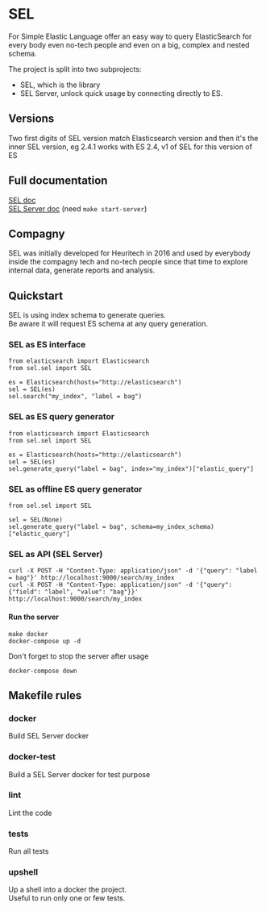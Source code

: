 # SEL
For Simple Elastic Language offer an easy way to query ElasticSearch for every body even no-tech people and even on a big, complex and nested schema.  
  
The project is split into two subprojects:  
- SEL, which is the library  
- SEL Server, unlock quick usage by connecting directly to ES.  


## Versions
Two first digits of SEL version match Elasticsearch version and then it's the inner SEL version, eg 2.4.1 works with ES 2.4, v1 of SEL for this version of ES


## Full documentation
[SEL doc](https://simpleelasticlanguage.github.io/sel)  
[SEL Server doc](http://localhost:9000/docs) (need `make start-server`)  


## Compagny
SEL was initially developed for Heuritech in 2016 and used by everybody inside the compagny tech and no-tech people since that time to explore internal data, generate reports and analysis.


## Quickstart
SEL is using index schema to generate queries.  
Be aware it will request ES schema at any query generation.  


### SEL as ES interface
```
from elasticsearch import Elasticsearch
from sel.sel import SEL

es = Elasticsearch(hosts="http://elasticsearch")
sel = SEL(es)
sel.search("my_index", "label = bag")
```

### SEL as ES query generator
```
from elasticsearch import Elasticsearch
from sel.sel import SEL

es = Elasticsearch(hosts="http://elasticsearch")
sel = SEL(es)
sel.generate_query("label = bag", index="my_index")["elastic_query"]
```

### SEL as offline ES query generator
```
from sel.sel import SEL

sel = SEL(None)
sel.generate_query("label = bag", schema=my_index_schema)["elastic_query"]
```

### SEL as API (SEL Server)
```
curl -X POST -H "Content-Type: application/json" -d '{"query": "label = bag"}' http://localhost:9000/search/my_index
curl -X POST -H "Content-Type: application/json" -d '{"query": {"field": "label", "value": "bag"}}' http://localhost:9000/search/my_index
```

#### Run the server
```
make docker
docker-compose up -d
```

Don't forget to stop the server after usage
```
docker-compose down
```

  
## Makefile rules  
  
### docker
Build SEL Server docker

### docker-test
Build a SEL Server docker for test purpose

### lint
Lint the code

### tests
Run all tests

### upshell
Up a shell into a docker the project.  
Useful to run only one or few tests.